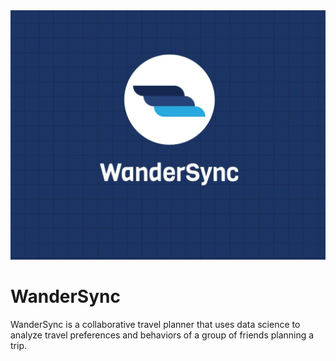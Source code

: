<img src="website/static/WanderSync.jpeg">

# WanderSync

WanderSync is a collaborative travel planner that uses data science to analyze travel preferences and behaviors of a group of friends planning a trip.
